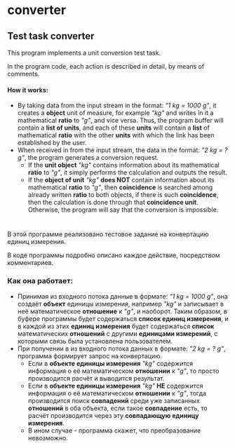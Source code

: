 # converter
## Test task converter
This program implements a unit conversion test task.

In the program code, each action is described in detail, by means of comments.

#### How it works:
- By taking data from the input stream in the format: *"1 kg = 1000 g"*, it creates a **object** unit of measure,
for example *"kg"* and writes in it a mathematical **ratio** to *"g"*, and vice versa.
Thus, the program buffer will contain a **list of units**, 
and each of these **units** will contain a **list** of mathematical **ratio** with the other **units** 
with which the link has been established by the user.
- When received in from the input stream, the data in the format: *"2 kg = ? g"*, the program generates a conversion request.
  - If the **unit object** *"kg"* contains information about its mathematical **ratio** to *"g"*, it simply performs the calculation and outputs the result.
  - If the **object of unit** *"kg"* **does NOT** contain information about its mathematical **ratio** to *"g"*,
then **coincidence** is searched among already written **ratio** to both objects, if there is such **coincidence**,
then the calculation is done through that **coincidence unit**. Otherwise, the program will say that the conversion is impossible.

#

В этой программе реализовано тестовое задание на конвертацию единиц измерения.

В коде программы подробно описано каждое действие, посредством комментариев.

### Как она работает:
- Принимая из входного потока данные в формате: *"1 kg = 1000 g"*, она создаёт **объект** единицы измерения,
например *"kg"* и записывает в неё математическое **отношение** к *"g"*, и наоборот.
Таким образом, в буфере программы будет содержаться **список единиц измерения**, 
и в каждой из этих **единиц измерения** будет содержаться **список** математических **отношений** с другими **единицами измерений**, 
с которыми связь была установлена пользователем.
- При получении в из входного потока данных в формате: *"2 kg = ? g"*, программа формирует запрос на конвертацию.
  - Если в **объекте единицы измерения** *"kg"* содержится информация о её математическом **отношении** к *"g"*, то просто производится расчёт и выводится результат.
  - Если в **объекте единицы измерения** *"kg"* **НЕ** содержится информация о её математическом **отношении** к *"g"*,
тогда производится поиск **совпадений** среди уже записанных **отношений** в оба объекта, если такое **совпадение** есть,
то расчёт производится через эту **совпадающую единицу измерения**. 
  - В ином случае - программа скажет, что преобразование невозможно.
